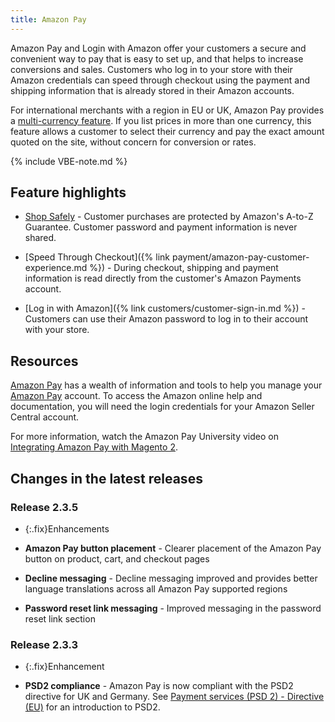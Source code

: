```yaml
---
title: Amazon Pay
---
```


Amazon Pay and Login with Amazon offer your customers a secure and convenient way to pay that is easy to set up, and that helps to increase conversions and sales. Customers who log in to your store with their Amazon credentials can speed through checkout using the payment and shipping information that is already stored in their Amazon accounts.

For international merchants with a region in EU or UK, Amazon Pay provides a [multi-currency feature][1]. If you list prices in more than one currency, this feature allows a customer to select their currency and pay the exact amount quoted on the site, without concern for conversion or rates.

{% include VBE-note.md %}

## Feature highlights

- [Shop Safely][2] - Customer purchases are protected by Amazon's A-to-Z Guarantee. Customer password and payment information is never shared.

- [Speed Through Checkout]({% link payment/amazon-pay-customer-experience.md %}) - During checkout, shipping and payment information is read directly from the customer's Amazon Payments account.

- [Log in with Amazon]({% link customers/customer-sign-in.md %}) - Customers can use their Amazon password to log in to their account with your store.

## Resources

[Amazon Pay](https://pay.amazon.com) has a wealth of information and tools to help you manage your [Amazon Pay](https://pay.amazon.com) account. To access the Amazon online help and documentation, you will need the login credentials for your Amazon Seller Central account.

For more information, watch the Amazon Pay University video on [Integrating Amazon Pay with Magento 2](https://www.youtube.com/watch?v=qsXVzh-yZsE&t=7s).

## Changes in the latest releases

### Release 2.3.5

- {:.fix}Enhancements

- **Amazon Pay button placement** - Clearer placement of the Amazon Pay button on product, cart, and checkout pages
- **Decline messaging** - Decline messaging improved and provides better language translations across all Amazon Pay supported regions
- **Password reset link messaging** - Improved messaging in the password reset link section

### Release 2.3.3

- {:.fix}Enhancement

- **PSD2 compliance** - Amazon Pay is now compliant with the PSD2 directive for UK and Germany. See [Payment services (PSD 2) - Directive (EU)][3] for an introduction to PSD2.

[1]: https://pay.amazon.com/eu/help/5BDCWHCUC27485L
[2]: https://pay.amazon.com/us/help/201212420?
[3]: https://ec.europa.eu/info/law/payment-services-psd-2-directive-eu-2015-2366_en
